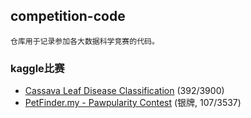 ## **competition-code**

```
仓库用于记录参加各大数据科学竞赛的代码。
```

### kaggle比赛

- [Cassava Leaf Disease Classification](https://www.kaggle.com/c/cassava-leaf-disease-classification) (392/3900)
-  [PetFinder.my - Pawpularity Contest](https://www.kaggle.com/c/petfinder-pawpularity-score) (银牌, 107/3537)

